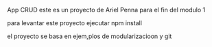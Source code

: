 App CRUD
este es un proyecto de Ariel Penna para el fin del modulo 1

para levantar este proyecto ejecutar npm install

el proyecto se basa en ejem,plos de modularizacioon y git
